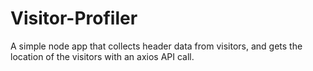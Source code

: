 # Visitor-Profiler

A simple node app that collects header data from visitors, and gets the location of the visitors with an axios API call.
